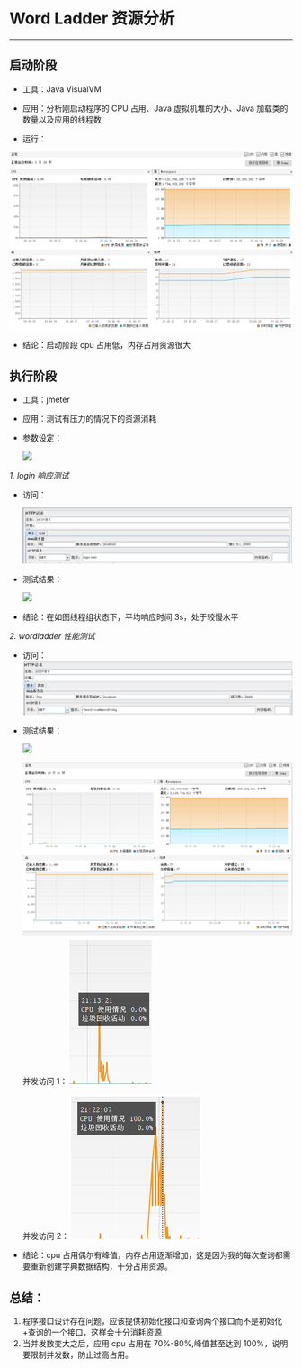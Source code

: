 # Word Ladder 资源分析

---

## 启动阶段

- 工具：Java VisualVM

- 应用：分析刚启动程序的 CPU 占用、Java 虚拟机堆的大小、Java 加载类的数量以及应用的线程数

- 运行：

![](img/jvisual.png)

- 结论：启动阶段 cpu 占用低，内存占用资源很大

## 执行阶段

- 工具：jmeter

- 应用：测试有压力的情况下的资源消耗

- 参数设定：

  ![](/img/thread_group.png)

_1. login 响应测试_

- 访问：

  ![](./img/http_login.png)

- 测试结果：

  ![](/img/summary_login.png)

- 结论：在如图线程组状态下，平均响应时间 3s，处于较慢水平

_2. wordladder 性能测试_

- 访问：
  ![](./img/http_word.png)

- 测试结果：

  ![](/img/summary_word.png)

  ![](./img/jvisual_pressure.png)
  并发访问 1：
  ![](./img/cpu.png)

  并发访问 2：
  ![](./img/cpu_high.png)

- 结论：cpu 占用偶尔有峰值，内存占用逐渐增加，这是因为我的每次查询都需要重新创建字典数据结构，十分占用资源。

## 总结：

1. 程序接口设计存在问题，应该提供初始化接口和查询两个接口而不是初始化+查询的一个接口，这样会十分消耗资源
2. 当并发数变大之后，应用 cpu 占用在 70%-80%,峰值甚至达到 100%，说明要限制并发数，防止过高占用。
